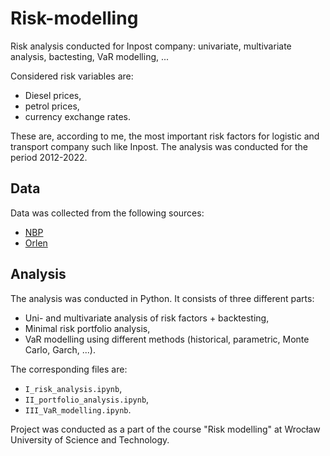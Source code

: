 # Risk-modelling

Risk analysis conducted for Inpost company: univariate, multivariate analysis, bactesting, VaR modelling, ...

Considered risk variables are:
* Diesel prices,
* petrol prices,
* currency exchange rates.

These are, according to me, the most important risk factors for logistic and transport company such like Inpost. The analysis was conducted for the period 2012-2022.

## Data

Data was collected from the following sources:
* [NBP](https://nbp.pl/en/statistic-and-financial-reporting/rates/)
* [Orlen](https://www.orlen.pl/pl/dla-biznesu/hurtowe-ceny-paliw#paliwa-archive)

## Analysis

The analysis was conducted in Python. It consists of three different parts:
* Uni- and multivariate analysis of risk factors + backtesting,
* Minimal risk portfolio analysis,
* VaR modelling using different methods (historical, parametric, Monte Carlo, Garch, ...).

The corresponding files are:
* `I_risk_analysis.ipynb`,
* `II_portfolio_analysis.ipynb`,
* `III_VaR_modelling.ipynb`.

Project was conducted as a part of the course "Risk modelling" at Wrocław University of Science and Technology.